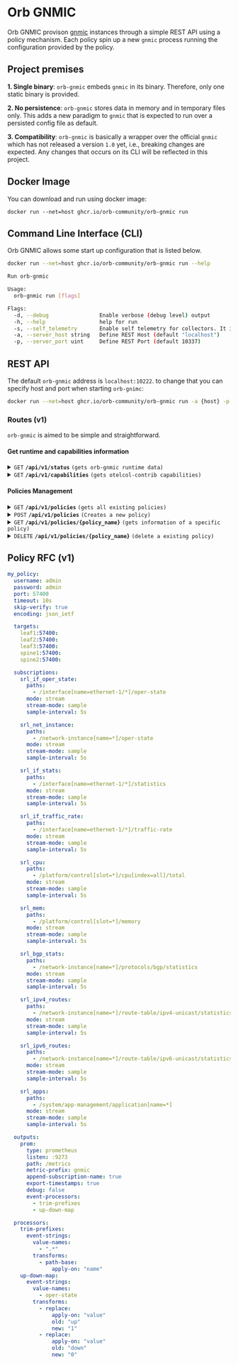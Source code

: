 # Orb GNMIC

Orb GNMIC provison [gnmic]([https://github.com/openconfig/gnmic](https://github.com/openconfig/gnmic)) instances through a simple REST API using a policy mechanism. Each policy spin up a new `gnmic` process running the configuration provided by the policy.

## Project premises
**1. Single binary**: `orb-gnmic` embeds `gnmic` in its binary. Therefore, only one static binary is provided.

**2. No persistence**: `orb-gnmic` stores data in memory and in temporary files only. This adds a new paradigm to `gnmic` that is expected to run over a persisted config file as default.

**3. Compatibility**: `orb-gnmic` is basically a wrapper over the official `gnmic` which has not released a version `1.0` yet, i.e., breaking changes are expected. Any changes that occurs on its CLI will be reflected in this project.

## Docker Image
You can download and run using docker image:
```
docker run --net=host ghcr.io/orb-community/orb-gnmic run
```
## Command Line Interface (CLI)
Orb GNMIC allows some start up configuration that is listed below.
```sh
docker run --net=host ghcr.io/orb-community/orb-gnmic run --help

Run orb-gnmic

Usage:
  orb-gnmic run [flags]

Flags:
  -d, --debug                Enable verbose (debug level) output
  -h, --help                 help for run
  -s, --self_telemetry       Enable self telemetry for collectors. It is disabled by default to avoid port conflict
  -a, --server_host string   Define REST Host (default "localhost")
  -p, --server_port uint     Define REST Port (default 10337)
```


## REST API
The default `orb-gnmic` address is `localhost:10222`. to change that you can specify host and port when starting `orb-gnimc`:
```sh
docker run --net=host ghcr.io/orb-community/orb-gnmic run -a {host} -p {port}
```

### Routes (v1)
`orb-gnmic` is aimed to be simple and straightforward. 

#### Get runtime and capabilities information

<details>
 <summary><code>GET</code> <code><b>/api/v1/status</b></code> <code>(gets orb-gnmic runtime data)</code></summary>

##### Parameters

> None

##### Responses

> | http code     | content-type                      | response                                                            |
> |---------------|-----------------------------------|---------------------------------------------------------------------|
> | `200`         | `application/json; charset=utf-8` | JSON data                                                           |

##### Example cURL

> ```javascript
>  curl -X GET -H "Content-Type: application/json" http://localhost:10337/api/v1/status
> ```

</details>

<details>
 <summary><code>GET</code> <code><b>/api/v1/capabilities</b></code> <code>(gets otelcol-contrib capabilities)</code></summary>

##### Parameters

> None

##### Responses

> | http code     | content-type                      | response                                                            |
> |---------------|-----------------------------------|---------------------------------------------------------------------|
> | `200`         | `application/json; charset=utf-8` | JSON data                                                           |

##### Example cURL

> ```javascript
>  curl -X GET -H "Content-Type: application/json" http://localhost:10337/api/v1/capabilities
> ```

</details>

#### Policies Management

<details>
 <summary><code>GET</code> <code><b>/api/v1/policies</b></code> <code>(gets all existing policies)</code></summary>

##### Parameters

> None

##### Responses

> | http code     | content-type                      | response                                                            |
> |---------------|-----------------------------------|---------------------------------------------------------------------|
> | `200`         | `application/json; charset=utf-8` | JSON array containing all applied policy names                      |

##### Example cURL

> ```javascript
>  curl -X GET -H "Content-Type: application/json" http://localhost:10337/api/v1/policies
> ```

</details>


<details>
 <summary><code>POST</code> <code><b>/api/v1/policies</b></code> <code>(Creates a new policy)</code></summary>

##### Parameters

> | name      |  type     | data type               | description                                                           |
> |-----------|-----------|-------------------------|-----------------------------------------------------------------------|
> | None      |  required | YAML object             | yaml format specified in [Policy RFC](#policy-rfc-v1)                 |
 

##### Responses

> | http code     | content-type                       | response                                                            |
> |---------------|------------------------------------|---------------------------------------------------------------------|
> | `201`         | `application/x-yaml; charset=UTF-8`| YAML object                                                         |
> | `400`         | `application/json; charset=UTF-8`  | `{ "message": "invalid Content-Type. Only 'application/x-yaml' is supported" }`|
> | `400`         | `application/json; charset=UTF-8`  | Any policy error                                                    |
> | `400`         | `application/json; charset=UTF-8`  | `{ "message": "only single policy allowed per request" }`           |
> | `403`         | `application/json; charset=UTF-8`  | `{ "message": "config field is required" }`                         |
> | `409`         | `application/json; charset=UTF-8`  | `{ "message": "policy already exists" }`                            |
 

##### Example cURL

> ```javascript
>  curl -X POST -H "Content-Type: application/x-yaml" --data @post.yaml http://localhost:10337/api/v1/policies
> ```

</details>

<details>
 <summary><code>GET</code> <code><b>/api/v1/policies/{policy_name}</b></code> <code>(gets information of a specific policy)</code></summary>

##### Parameters

> | name              |  type     | data type      | description                         |
> |-------------------|-----------|----------------|-------------------------------------|
> |   `policy_name`   |  required | string         | The unique policy name              |

##### Responses

> | http code     | content-type                        | response                                                            |
> |---------------|-------------------------------------|---------------------------------------------------------------------|
> | `200`         | `application/x-yaml; charset=UTF-8` | YAML object                                                         |
> | `404`         | `application/json; charset=UTF-8`   | `{ "message": "policy not found" }`                                 |

##### Example cURL

> ```javascript
>  curl -X GET http://localhost:10337/api/v1/policies/my_policy
> ```

</details>

<details>
 <summary><code>DELETE</code> <code><b>/api/v1/policies/{policy_name}</b></code> <code>(delete a existing policy)</code></summary>

##### Parameters

> | name              |  type     | data type      | description                         |
> |-------------------|-----------|----------------|-------------------------------------|
> |   `policy_name`   |  required | string         | The unique policy name              |

##### Responses

> | http code     | content-type                      | response                                                            |
> |---------------|-----------------------------------|---------------------------------------------------------------------|
> | `200`         | `application/json; charset=UTF-8` | `{ "message": "my_policy was deleted" }`                            |
> | `404`         | `application/json; charset=UTF-8` | `{ "message": "policy not found" }`                                 |

##### Example cURL

> ```javascript
>  curl -X DELETE http://localhost:10337/api/v1/policies/my_policy
> ```

</details>

## Policy RFC (v1)

```yaml
my_policy:
  username: admin
  password: admin
  port: 57400
  timeout: 10s
  skip-verify: true
  encoding: json_ietf

  targets:
    leaf1:57400:
    leaf2:57400:
    leaf3:57400:
    spine1:57400:
    spine2:57400:

  subscriptions:
    srl_if_oper_state:
      paths:
        - /interface[name=ethernet-1/*]/oper-state
      mode: stream
      stream-mode: sample
      sample-interval: 5s

    srl_net_instance:
      paths:
        - /network-instance[name=*]/oper-state
      mode: stream
      stream-mode: sample
      sample-interval: 5s

    srl_if_stats:
      paths:
        - /interface[name=ethernet-1/*]/statistics
      mode: stream
      stream-mode: sample
      sample-interval: 5s

    srl_if_traffic_rate:
      paths:
        - /interface[name=ethernet-1/*]/traffic-rate
      mode: stream
      stream-mode: sample
      sample-interval: 5s

    srl_cpu:
      paths:
        - /platform/control[slot=*]/cpu[index=all]/total
      mode: stream
      stream-mode: sample
      sample-interval: 5s

    srl_mem:
      paths:
        - /platform/control[slot=*]/memory
      mode: stream
      stream-mode: sample
      sample-interval: 5s

    srl_bgp_stats:
      paths:
        - /network-instance[name=*]/protocols/bgp/statistics
      mode: stream
      stream-mode: sample
      sample-interval: 5s

    srl_ipv4_routes:
      paths:
        - /network-instance[name=*]/route-table/ipv4-unicast/statistics/
      mode: stream
      stream-mode: sample
      sample-interval: 5s

    srl_ipv6_routes:
      paths:
        - /network-instance[name=*]/route-table/ipv6-unicast/statistics/
      mode: stream
      stream-mode: sample
      sample-interval: 5s

    srl_apps:
      paths:
        - /system/app-management/application[name=*]
      mode: stream
      stream-mode: sample
      sample-interval: 5s

  outputs:
    prom:
      type: prometheus
      listen: :9273
      path: /metrics
      metric-prefix: gnmic
      append-subscription-name: true
      export-timestamps: true
      debug: false
      event-processors:
        - trim-prefixes
        - up-down-map

  processors:
    trim-prefixes:
      event-strings:
        value-names:
          - ".*"
        transforms:
          - path-base:
              apply-on: "name"
    up-down-map:
      event-strings:
        value-names:
          - oper-state
        transforms:
          - replace:
              apply-on: "value"
              old: "up"
              new: "1"
          - replace:
              apply-on: "value"
              old: "down"
              new: "0"
```
